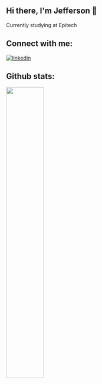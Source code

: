 ## Hi there, I'm Jefferson 👋

<p>Currently studying at Epitech</a></p>

## Connect with me:
[![linkedin](https://img.shields.io/badge/LinkedIn-blue?style=flat&logo=linkedin&labelColor=blue)](https://www.linkedin.com/in/jefferson-guiot-23327b173/)

## Github stats:

<img src="https://github-readme-stats.vercel.app/api/top-langs/?username=jeffersongt&layout=compact&theme=midnight-purple&langs_count=6&hide=shell,makefile" width="45%" />
